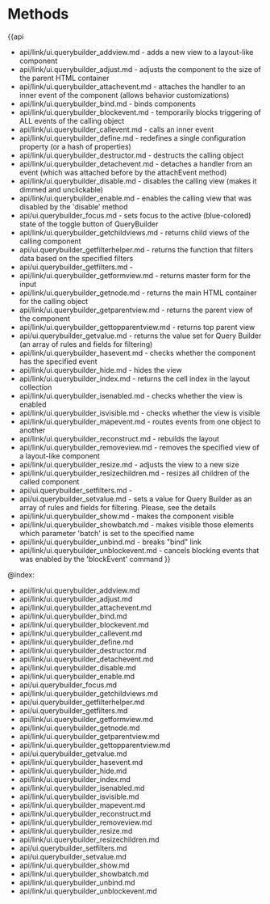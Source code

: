 Methods
=======

{{api
- api/link/ui.querybuilder_addview.md - adds a new view to a layout-like component
- api/link/ui.querybuilder_adjust.md - adjusts the component to the size of the parent HTML container
- api/link/ui.querybuilder_attachevent.md - attaches the handler to an inner event of the component (allows behavior customizations)
- api/link/ui.querybuilder_bind.md - binds components
- api/link/ui.querybuilder_blockevent.md - temporarily blocks triggering of ALL events of the calling object
- api/link/ui.querybuilder_callevent.md - calls an inner event
- api/link/ui.querybuilder_define.md - redefines a single configuration property (or a hash of properties)
- api/link/ui.querybuilder_destructor.md - destructs the calling object
- api/link/ui.querybuilder_detachevent.md - detaches a handler from an event (which was attached before by the attachEvent method)
- api/link/ui.querybuilder_disable.md - disables the calling view (makes it dimmed and unclickable)
- api/link/ui.querybuilder_enable.md - enables the calling view that was disabled by the 'disable' method
- api/ui.querybuilder_focus.md - sets focus to the active (blue-colored) state of the toggle button of QueryBuilder
- api/link/ui.querybuilder_getchildviews.md - returns child views of the calling component
- api/ui.querybuilder_getfilterhelper.md - returns the function that filters data based on the specified filters
- api/ui.querybuilder_getfilters.md - 
- api/link/ui.querybuilder_getformview.md - returns master form for the input
- api/link/ui.querybuilder_getnode.md - returns the main HTML container for the calling object
- api/link/ui.querybuilder_getparentview.md - returns the parent view of the component
- api/link/ui.querybuilder_gettopparentview.md - returns top parent view
- api/ui.querybuilder_getvalue.md - returns the value set for Query Builder (an array of rules and fields for filtering)
- api/link/ui.querybuilder_hasevent.md - checks whether the component has the specified event
- api/link/ui.querybuilder_hide.md - hides the view
- api/link/ui.querybuilder_index.md - returns the cell index in the layout collection
- api/link/ui.querybuilder_isenabled.md - checks whether the view is enabled
- api/link/ui.querybuilder_isvisible.md - checks whether the view is visible
- api/link/ui.querybuilder_mapevent.md - routes events from one object to another
- api/link/ui.querybuilder_reconstruct.md - rebuilds the layout
- api/link/ui.querybuilder_removeview.md - removes the specified view of a layout-like component
- api/link/ui.querybuilder_resize.md - adjusts the view to a new size
- api/link/ui.querybuilder_resizechildren.md - resizes all children of the called component
- api/ui.querybuilder_setfilters.md - 
- api/ui.querybuilder_setvalue.md - sets a value for Query Builder as an array of rules and fields for filtering. Please, see the details
- api/link/ui.querybuilder_show.md - makes the component visible
- api/link/ui.querybuilder_showbatch.md - makes visible those elements which parameter 'batch' is set to the specified name
- api/link/ui.querybuilder_unbind.md - breaks "bind" link
- api/link/ui.querybuilder_unblockevent.md - cancels blocking events that was enabled by the 'blockEvent' command
}}

@index:
- api/link/ui.querybuilder_addview.md
- api/link/ui.querybuilder_adjust.md
- api/link/ui.querybuilder_attachevent.md
- api/link/ui.querybuilder_bind.md
- api/link/ui.querybuilder_blockevent.md
- api/link/ui.querybuilder_callevent.md
- api/link/ui.querybuilder_define.md
- api/link/ui.querybuilder_destructor.md
- api/link/ui.querybuilder_detachevent.md
- api/link/ui.querybuilder_disable.md
- api/link/ui.querybuilder_enable.md
- api/ui.querybuilder_focus.md
- api/link/ui.querybuilder_getchildviews.md
- api/ui.querybuilder_getfilterhelper.md
- api/ui.querybuilder_getfilters.md
- api/link/ui.querybuilder_getformview.md
- api/link/ui.querybuilder_getnode.md
- api/link/ui.querybuilder_getparentview.md
- api/link/ui.querybuilder_gettopparentview.md
- api/ui.querybuilder_getvalue.md
- api/link/ui.querybuilder_hasevent.md
- api/link/ui.querybuilder_hide.md
- api/link/ui.querybuilder_index.md
- api/link/ui.querybuilder_isenabled.md
- api/link/ui.querybuilder_isvisible.md
- api/link/ui.querybuilder_mapevent.md
- api/link/ui.querybuilder_reconstruct.md
- api/link/ui.querybuilder_removeview.md
- api/link/ui.querybuilder_resize.md
- api/link/ui.querybuilder_resizechildren.md
- api/ui.querybuilder_setfilters.md
- api/ui.querybuilder_setvalue.md
- api/link/ui.querybuilder_show.md
- api/link/ui.querybuilder_showbatch.md
- api/link/ui.querybuilder_unbind.md
- api/link/ui.querybuilder_unblockevent.md


